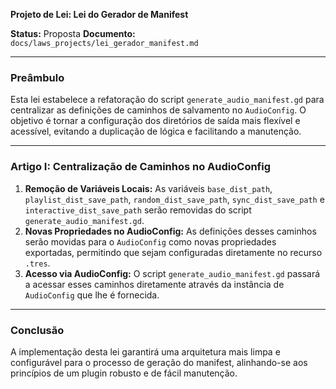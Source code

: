 **Projeto de Lei: Lei do Gerador de Manifest**

**Status:** Proposta
**Documento:** `docs/laws_projects/lei_gerador_manifest.md`

---

### **Preâmbulo**

Esta lei estabelece a refatoração do script `generate_audio_manifest.gd` para centralizar as definições de caminhos de salvamento no `AudioConfig`. O objetivo é tornar a configuração dos diretórios de saída mais flexível e acessível, evitando a duplicação de lógica e facilitando a manutenção.

---

### **Artigo I: Centralização de Caminhos no AudioConfig**

1.  **Remoção de Variáveis Locais:** As variáveis `base_dist_path`, `playlist_dist_save_path`, `random_dist_save_path`, `sync_dist_save_path` e `interactive_dist_save_path` serão removidas do script `generate_audio_manifest.gd`.
2.  **Novas Propriedades no AudioConfig:** As definições desses caminhos serão movidas para o `AudioConfig` como novas propriedades exportadas, permitindo que sejam configuradas diretamente no recurso `.tres`.
3.  **Acesso via AudioConfig:** O script `generate_audio_manifest.gd` passará a acessar esses caminhos diretamente através da instância de `AudioConfig` que lhe é fornecida.

---

### **Conclusão**

A implementação desta lei garantirá uma arquitetura mais limpa e configurável para o processo de geração do manifest, alinhando-se aos princípios de um plugin robusto e de fácil manutenção.
